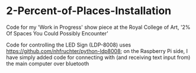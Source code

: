 # 2-Percent-of-Places-Installation
Code for my 'Work in Progress' show piece at the Royal College of Art, '2% Of Spaces You Could Possibly Encounter'

Code for controlling the LED Sign (LDP-8008) uses https://github.com/nhfruchter/python-ldp8008; on the Raspberry Pi side, I have simply added code for connecting with (and receiving text input from) the main computer over bluetooth

